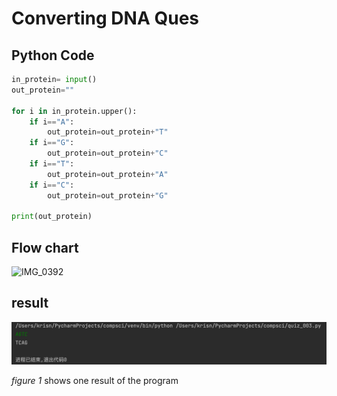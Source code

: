 # Converting DNA Ques

## Python Code
```.py
in_protein= input()
out_protein=""

for i in in_protein.upper():
    if i=="A":
        out_protein=out_protein+"T"
    if i=="G":
        out_protein=out_protein+"C"
    if i=="T":
        out_protein=out_protein+"A"
    if i=="C":
        out_protein=out_protein+"G"

print(out_protein)
```

## Flow chart

![IMG_0392](https://user-images.githubusercontent.com/100017195/191031564-f921bdfe-76a2-45ca-9794-f22131f0c29c.jpeg)


## result

![](quiz003.png)

*figure 1* shows one result of the program
